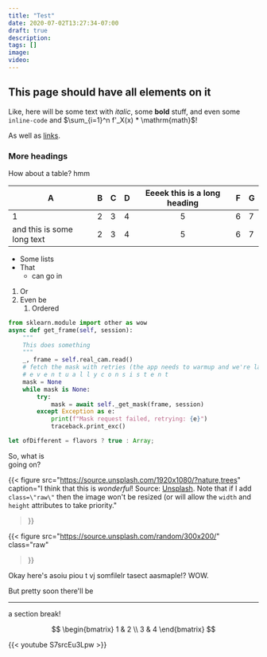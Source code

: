 ```yaml
---
title: "Test"
date: 2020-07-02T13:27:34-07:00
draft: true
description: 
tags: []
image:
video:
---
```


## This page should have all elements on it

Like, here will be some text with *italic*, some **bold** stuff, and even some `inline-code` and $\sum_{i=1}^n f'_X(x) * \mathrm{math}$!

As well as [links](null).

### More headings

How about a table? hmm

| A   | B   | C   | D   | Eeeek this is a long heading | F   | G   |
| --- | --- | --- | --- | :--------------------------: | --- | --- |
| 1 | 2 | 3 | 4 | 5 | 6 | 7 |
| and this is some long text | 2 | 3 | 4 | 5 | 6 | 7 |


- Some lists
- That
    - can go in

1. Or
1. Even be
    1. Ordered

```python
from sklearn.module import other as wow
async def get_frame(self, session):
    """
    This does something
    """
    _, frame = self.real_cam.read()
    # fetch the mask with retries (the app needs to warmup and we're lazy)
    # e v e n t u a l l y c o n s i s t e n t
    mask = None
    while mask is None:
        try:
            mask = await self._get_mask(frame, session)
        except Exception as e:
            print(f"Mask request failed, retrying: {e}")
            traceback.print_exc()
```

```javascript
let ofDifferent = flavors ? true : Array;
```

So, what is \
going on?

{{<
    figure src="https://source.unsplash.com/1920x1080/?nature,trees"
    caption="I think that this is *wonderful*! Source: [Unsplash](unsplash.com). Note that if I add `class=\"raw\"` then the image won't be resized (or will allow the `width` and `height` attributes to take priority."
>}}

{{<
    figure src="https://source.unsplash.com/random/300x200/"
    class="raw"
>}}

Okay here's asoiu piou t vj somfilelr  tasect aasmaple!? WOW.

But pretty soon there'll be

---

a section break!

$$
\begin{bmatrix}
1 & 2 \\
3 & 4
\end{bmatrix}
$$

{{< youtube S7srcEu3Lpw >}}

